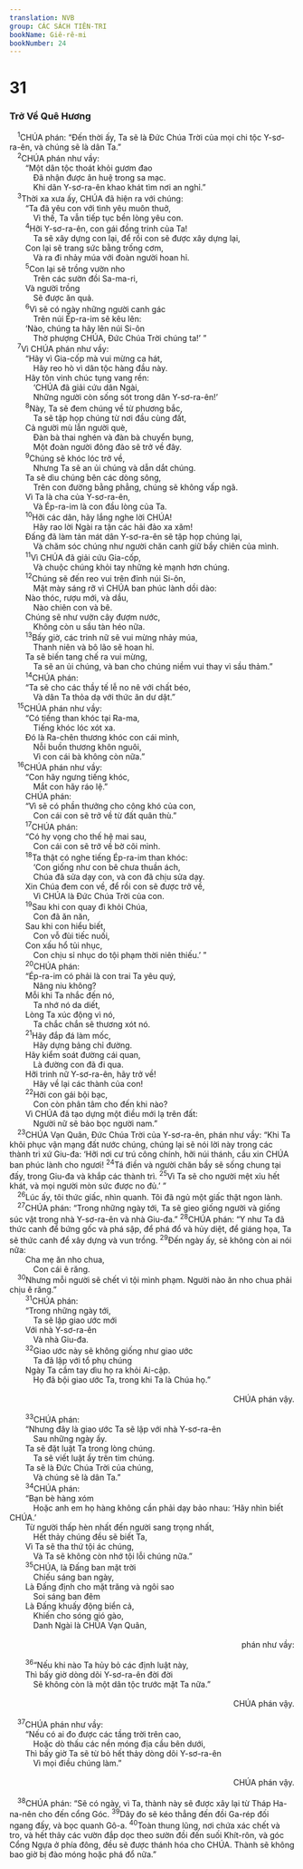 ```yaml
---
translation: NVB
group: CÁC SÁCH TIÊN-TRI
bookName: Giê-rê-mi 
bookNumber: 24
---
```


<div class="title"><h1>31</h1><h3>Trở Về Quê Hương </h3></div>
<span class="verse gie_31_1"> <sup>1</sup>CHÚA phán: “Đến thời ấy, Ta sẽ là Đức Chúa Trời của mọi chi tộc Y-sơ-ra-ên, và chúng sẽ là dân Ta.” <br/></span>
<span class="verse gie_31_2"> <sup>2</sup>CHÚA phán như vầy: <br/>  “Một dân tộc thoát khỏi gươm đao <br/>   Đã nhận được ân huệ trong sa mạc. <br/>   Khi dân Y-sơ-ra-ên khao khát tìm nơi an nghỉ.” <br/></span>
<span class="verse gie_31_3"> <sup>3</sup>Thời xa xưa ấy, CHÚA đã hiện ra với chúng: <br/>  “Ta đã yêu con với tình yêu muôn thuở, <br/>   Vì thế, Ta vẫn tiếp tục bền lòng yêu con. <br/></span>
<span class="verse gie_31_4">  <sup>4</sup>Hỡi Y-sơ-ra-ên, con gái đồng trinh của Ta! <br/>   Ta sẽ xây dựng con lại, để rồi con sẽ được xây dựng lại, <br/>  Con lại sẽ trang sức bằng trống cơm, <br/>   Và ra đi nhảy múa với đoàn người hoan hỉ. <br/></span>
<span class="verse gie_31_5">  <sup>5</sup>Con lại sẽ trồng vườn nho <br/>   Trên các sườn đồi Sa-ma-ri, <br/>  Và người trồng <br/>   Sẽ được ăn quả. <br/></span>
<span class="verse gie_31_6">  <sup>6</sup>Vì sẽ có ngày những người canh gác <br/>   Trên núi Ép-ra-im sẽ kêu lên: <br/>  ‘Nào, chúng ta hãy lên núi Si-ôn <br/>   Thờ phượng CHÚA, Đức Chúa Trời chúng ta!’ ” <br/></span>
<span class="verse gie_31_7"> <sup>7</sup>Vì CHÚA phán như vầy: <br/>  “Hãy vì Gia-cốp mà vui mừng ca hát, <br/>   Hãy reo hò vì dân tộc hàng đầu này. <br/>  Hãy tôn vinh chúc tụng vang rền: <br/>   ‘CHÚA đã giải cứu dân Ngài, <br/>   Những người còn sống sót trong dân Y-sơ-ra-ên!’ <br/></span>
<span class="verse gie_31_8">  <sup>8</sup>Này, Ta sẽ đem chúng về từ phương bắc, <br/>   Ta sẽ tập họp chúng từ nơi đầu cùng đất, <br/>  Cả người mù lẫn người què, <br/>   Đàn bà thai nghén và đàn bà chuyển bụng, <br/>   Một đoàn người đông đảo sẽ trở về đây. <br/></span>
<span class="verse gie_31_9">  <sup>9</sup>Chúng sẽ khóc lóc trở về, <br/>   Nhưng Ta sẽ an ủi chúng và dẫn dắt chúng. <br/>  Ta sẽ dìu chúng bên các dòng sông, <br/>   Trên con đường bằng phẳng, chúng sẽ không vấp ngã. <br/>  Vì Ta là cha của Y-sơ-ra-ên, <br/>   Và Ép-ra-im là con đầu lòng của Ta. <br/></span>
<span class="verse gie_31_10">  <sup>10</sup>Hỡi các dân, hãy lắng nghe lời CHÚA! <br/>   Hãy rao lời Ngài ra tận các hải đảo xa xăm! <br/>  Đấng đã làm tản mát dân Y-sơ-ra-ên sẽ tập họp chúng lại, <br/>   Và chăm sóc chúng như người chăn canh giữ bầy chiên của mình. <br/></span>
<span class="verse gie_31_11">  <sup>11</sup>Vì CHÚA đã giải cứu Gia-cốp, <br/>   Và chuộc chúng khỏi tay những kẻ mạnh hơn chúng. <br/></span>
<span class="verse gie_31_12">  <sup>12</sup>Chúng sẽ đến reo vui trên đỉnh núi Si-ôn, <br/>   Mặt mày sáng rỡ vì CHÚA ban phúc lành dồi dào: <br/>  Nào thóc, rượu mới, và dầu, <br/>   Nào chiên con và bê. <br/>  Chúng sẽ như vườn cây đượm nước, <br/>   Không còn u sầu tàn héo nữa. <br/></span>
<span class="verse gie_31_13">  <sup>13</sup>Bấy giờ, các trinh nữ sẽ vui mừng nhảy múa, <br/>   Thanh niên và bô lão sẽ hoan hỉ. <br/>  Ta sẽ biến tang chế ra vui mừng, <br/>   Ta sẽ an ủi chúng, và ban cho chúng niềm vui thay vì sầu thảm.” <br/></span>
<span class="verse gie_31_14">  <sup>14</sup>CHÚA phán: <br/>  “Ta sẽ cho các thầy tế lễ no nê với chất béo, <br/>   Và dân Ta thỏa dạ với thức ăn dư dật.” <br/></span>
<span class="verse gie_31_15"> <sup>15</sup>CHÚA phán như vầy: <br/>  “Có tiếng than khóc tại Ra-ma, <br/>   Tiếng khóc lóc xót xa. <br/>  Đó là Ra-chên thương khóc con cái mình, <br/>   Nỗi buồn thương khôn nguôi, <br/>   Vì con cái bà không còn nữa.” <br/></span>
<span class="verse gie_31_16"> <sup>16</sup>CHÚA phán như vầy: <br/>  “Con hãy ngưng tiếng khóc, <br/>   Mắt con hãy ráo lệ.” <br/>  CHÚA phán: <br/>  “Vì sẽ có phần thưởng cho công khó của con, <br/>   Con cái con sẽ trở về từ đất quân thù.” <br/></span>
<span class="verse gie_31_17">  <sup>17</sup>CHÚA phán: <br/>  “Có hy vọng cho thế hệ mai sau, <br/>   Con cái con sẽ trở về bờ cõi mình. <br/></span>
<span class="verse gie_31_18">  <sup>18</sup>Ta thật có nghe tiếng Ép-ra-im than khóc: <br/>   ‘Con giống như con bê chưa thuần ách, <br/>   Chúa đã sửa dạy con, và con đã chịu sửa dạy. <br/>  Xin Chúa đem con về, để rồi con sẽ được trở về, <br/>   Vì CHÚA là Đức Chúa Trời của con. <br/></span>
<span class="verse gie_31_19">  <sup>19</sup>Sau khi con quay đi khỏi Chúa, <br/>   Con đã ăn năn, <br/>  Sau khi con hiểu biết, <br/>   Con vỗ đùi tiếc nuối, <br/>  Con xấu hổ tủi nhục, <br/>   Con chịu sỉ nhục do tội phạm thời niên thiếu.’ ” <br/></span>
<span class="verse gie_31_20">  <sup>20</sup>CHÚA phán: <br/>  “Ép-ra-im có phải là con trai Ta yêu quý, <br/>   Nâng niu không? <br/>  Mỗi khi Ta nhắc đến nó, <br/>   Ta nhớ nó da diết, <br/>  Lòng Ta xúc động vì nó, <br/>   Ta chắc chắn sẽ thương xót nó. <br/></span>
<span class="verse gie_31_21">  <sup>21</sup>Hãy đắp đá làm mốc, <br/>   Hãy dựng bảng chỉ đường. <br/>  Hãy kiểm soát đường cái quan, <br/>   Là đường con đã đi qua. <br/>  Hỡi trinh nữ Y-sơ-ra-ên, hãy trở về! <br/>   Hãy về lại các thành của con! <br/></span>
<span class="verse gie_31_22">  <sup>22</sup>Hỡi con gái bội bạc, <br/>   Con còn phân tâm cho đến khi nào? <br/>  Vì CHÚA đã tạo dựng một điều mới lạ trên đất: <br/>   Người nữ sẽ bảo bọc người nam.” <br/></span>
<span class="verse gie_31_23"> <sup>23</sup>CHÚA Vạn Quân, Đức Chúa Trời của Y-sơ-ra-ên, phán như vầy: “Khi Ta khôi phục vận mạng đất nước chúng, chúng lại sẽ nói lời này trong các thành trì xứ Giu-đa: ‘Hỡi nơi cư trú công chính, hỡi núi thánh, cầu xin CHÚA ban phúc lành cho ngươi! </span>
<span class="verse gie_31_24"><sup>24</sup>Tá điền và người chăn bầy sẽ sống chung tại đấy, trong Giu-đa và khắp các thành trì. </span>
<span class="verse gie_31_25"><sup>25</sup>Vì Ta sẽ cho người mệt xỉu hết khát, và mọi người mòn sức được no đủ.’ ” <br/></span>
<span class="verse gie_31_26"> <sup>26</sup>Lúc ấy, tôi thức giấc, nhìn quanh. Tôi đã ngủ một giấc thật ngon lành. <br/></span>
<span class="verse gie_31_27"> <sup>27</sup>CHÚA phán: “Trong những ngày tới, Ta sẽ gieo giống người và giống súc vật trong nhà Y-sơ-ra-ên và nhà Giu-đa.” </span>
<span class="verse gie_31_28"><sup>28</sup>CHÚA phán: “Y như Ta đã thức canh để bứng gốc và phá sập, để phá đổ và hủy diệt, để giáng họa, Ta sẽ thức canh để xây dựng và vun trồng. </span>
<span class="verse gie_31_29"><sup>29</sup>Đến ngày ấy, sẽ không còn ai nói nữa: <br/>  Cha mẹ ăn nho chua, <br/>   Con cái ê răng. <br/></span>
<span class="verse gie_31_30"> <sup>30</sup>Nhưng mỗi người sẽ chết vì tội mình phạm. Người nào ăn nho chua phải chịu ê răng.” <br/></span>
<span class="verse gie_31_31">  <sup>31</sup>CHÚA phán: <br/>  “Trong những ngày tới, <br/>   Ta sẽ lập giao ước mới <br/>  Với nhà Y-sơ-ra-ên <br/>   Và nhà Giu-đa. <br/></span>
<span class="verse gie_31_32">  <sup>32</sup>Giao ước này sẽ không giống như giao ước <br/>   Ta đã lập với tổ phụ chúng <br/>  Ngày Ta cầm tay dìu họ ra khỏi Ai-cập. <br/>   Họ đã bội giao ước Ta, trong khi Ta là Chúa họ.” <br/> <aside style="text-align:right;">CHÚA phán vậy. </aside><br/></span>
<span class="verse gie_31_33">  <sup>33</sup>CHÚA phán: <br/>  “Nhưng đây là giao ước Ta sẽ lập với nhà Y-sơ-ra-ên <br/>   Sau những ngày ấy. <br/>  Ta sẽ đặt luật Ta trong lòng chúng. <br/>   Ta sẽ viết luật ấy trên tim chúng. <br/>  Ta sẽ là Đức Chúa Trời của chúng, <br/>   Và chúng sẽ là dân Ta.” <br/></span>
<span class="verse gie_31_34">  <sup>34</sup>CHÚA phán: <br/>  “Bạn bè hàng xóm <br/>   Hoặc anh em họ hàng không cần phải dạy bảo nhau: ‘Hãy nhìn biết CHÚA.’ <br/>  Từ người thấp hèn nhất đến người sang trọng nhất, <br/>   Hết thảy chúng đều sẽ biết Ta, <br/>  Vì Ta sẽ tha thứ tội ác chúng, <br/>   Và Ta sẽ không còn nhớ tội lỗi chúng nữa.” <br/></span>
<span class="verse gie_31_35">  <sup>35</sup>CHÚA, là Đấng ban mặt trời <br/>   Chiếu sáng ban ngày, <br/>  Là Đấng định cho mặt trăng và ngôi sao <br/>   Soi sáng ban đêm <br/>  Là Đấng khuấy động biển cả, <br/>   Khiến cho sóng gió gào, <br/>   Danh Ngài là CHÚA Vạn Quân, <br/> <aside style="text-align:right;">phán như vầy: </aside><br/></span>
<span class="verse gie_31_36">  <sup>36</sup>“Nếu khi nào Ta hủy bỏ các định luật này, <br/>  Thì bấy giờ dòng dõi Y-sơ-ra-ên đời đời <br/>   Sẽ không còn là một dân tộc trước mặt Ta nữa.” <br/> <aside style="text-align:right;">CHÚA phán vậy. </aside><br/></span>
<span class="verse gie_31_37"> <sup>37</sup>CHÚA phán như vầy: <br/>  “Nếu có ai đo được các tầng trời trên cao, <br/>   Hoặc dò thấu các nền móng địa cầu bên dưới, <br/>  Thì bấy giờ Ta sẽ từ bỏ hết thảy dòng dõi Y-sơ-ra-ên <br/>   Vì mọi điều chúng làm.” <br/> <aside style="text-align:right;">CHÚA phán vậy. </aside><br/></span>
<span class="verse gie_31_38"> <sup>38</sup>CHÚA phán: “Sẽ có ngày, vì Ta, thành này sẽ được xây lại từ Tháp Ha-na-nên cho đến cổng Góc. </span>
<span class="verse gie_31_39"><sup>39</sup>Dây đo sẽ kéo thẳng đến đồi Ga-rép đối ngang đấy, và bọc quanh Gô-a. </span>
<span class="verse gie_31_40"><sup>40</sup>Toàn thung lũng, nơi chứa xác chết và tro, và hết thảy các vườn đắp dọc theo sườn đồi đến suối Khít-rôn, và góc Cổng Ngựa ở phía đông, đều sẽ được thánh hóa cho CHÚA. Thành sẽ không bao giờ bị đào móng hoặc phá đổ nữa.” <br/></span>
